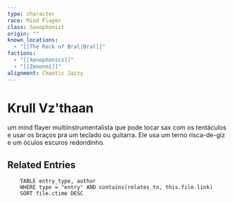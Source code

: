 ```yaml
---
type: character
race: Mind Flayer
class: Saxophonist
origin: ""
known_locations:
  - "[[The Rock of Bral|Bral]]"
factions:
  - "[[Xenophonics]]"
  - "[[Zenonni]]"
alignment: Chaotic Jazzy
---
```

# Krull Vz'thaan
um mind flayer multiinstrumentalista que pode tocar sax com os tentáculos e usar os braços pra um teclado ou guitarra. Ele usa um terno risca-de-giz e um óculos escuros redondinho.

<!-- DYNAMIC:related-entries -->

## Related Entries

```dataview
    TABLE entry_type, author
    WHERE type = "entry" AND contains(relates_to, this.file.link)
    SORT file.ctime DESC
```

<!-- /DYNAMIC -->